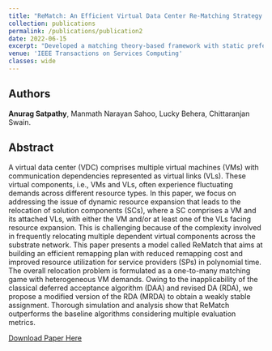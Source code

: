 ```yaml
---
title: "ReMatch: An Efficient Virtual Data Center Re-Matching Strategy Based on Matching Theory"
collection: publications
permalink: /publications/publication2
date: 2022-06-15
excerpt: "Developed a matching theory-based framework with static prefernces to relocate dynamic virtual data center requets over a geo-distributed substrate network."
venue: 'IEEE Transactions on Services Computing'
classes: wide
---
```

## Authors
**Anurag Satpathy**, Manmath Narayan Sahoo, Lucky Behera, Chittaranjan Swain.

## Abstract
A virtual data center (VDC) comprises multiple virtual machines (VMs) with communication dependencies represented as virtual links (VLs). These virtual components, i.e., VMs and VLs, often experience fluctuating demands across different resource types. In this paper, we focus on addressing the issue of dynamic resource expansion that leads to the relocation of solution components (SCs), where a SC comprises a VM and its attached VLs, with either the VM and/or at least one of the VLs facing resource expansion. This is challenging because of the complexity involved in frequently relocating multiple dependent virtual components across the substrate network. This paper presents a model called ReMatch that aims at building an efficient remapping plan with reduced remapping cost and improved resource utilization for service providers (SPs) in polynomial time. The overall relocation problem is formulated as a one-to-many matching game with heterogeneous VM demands. Owing to the inapplicability of the classical deferred acceptance algorithm (DAA) and revised DA (RDA), we propose a modified version of the RDA (MRDA) to obtain a weakly stable assignment. Thorough simulation and analysis show that ReMatch outperforms the baseline algorithms considering multiple evaluation metrics.

[Download Paper Here](https://ieeexplore.ieee.org/abstract/document/9796586)